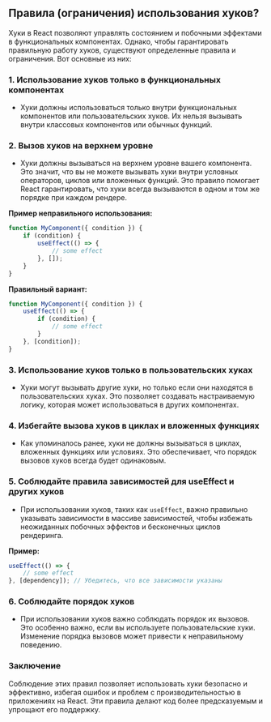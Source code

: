 ## Правила (ограничения) использования хуков?

Хуки в React позволяют управлять состоянием и побочными эффектами в функциональных компонентах. Однако, чтобы гарантировать правильную работу хуков, существуют определенные правила и ограничения. Вот основные из них:

### 1. **Использование хуков только в функциональных компонентах**
   - Хуки должны использоваться только внутри функциональных компонентов или пользовательских хуков. Их нельзя вызывать внутри классовых компонентов или обычных функций.

### 2. **Вызов хуков на верхнем уровне**
   - Хуки должны вызываться на верхнем уровне вашего компонента. Это значит, что вы не можете вызывать хуки внутри условных операторов, циклов или вложенных функций. Это правило помогает React гарантировать, что хуки всегда вызываются в одном и том же порядке при каждом рендере.

   **Пример неправильного использования:**
   ```javascript
   function MyComponent({ condition }) {
       if (condition) {
           useEffect(() => {
               // some effect
           }, []);
       }
   }
   ```

   **Правильный вариант:**
   ```javascript
   function MyComponent({ condition }) {
       useEffect(() => {
           if (condition) {
               // some effect
           }
       }, [condition]);
   }
   ```

### 3. **Использование хуков только в пользовательских хуках**
   - Хуки могут вызывать другие хуки, но только если они находятся в пользовательских хуках. Это позволяет создавать настраиваемую логику, которая может использоваться в других компонентах.

### 4. **Избегайте вызова хуков в циклах и вложенных функциях**
   - Как упоминалось ранее, хуки не должны вызываться в циклах, вложенных функциях или условиях. Это обеспечивает, что порядок вызовов хуков всегда будет одинаковым.

### 5. **Соблюдайте правила зависимостей для useEffect и других хуков**
   - При использовании хуков, таких как `useEffect`, важно правильно указывать зависимости в массиве зависимостей, чтобы избежать неожиданных побочных эффектов и бесконечных циклов рендеринга.

   **Пример:**
   ```javascript
   useEffect(() => {
       // some effect
   }, [dependency]); // Убедитесь, что все зависимости указаны
   ```

### 6. **Соблюдайте порядок хуков**
   - При использовании хуков важно соблюдать порядок их вызовов. Это особенно важно, если вы используете пользовательские хуки. Изменение порядка вызовов может привести к неправильному поведению.

### Заключение
Соблюдение этих правил позволяет использовать хуки безопасно и эффективно, избегая ошибок и проблем с производительностью в приложениях на React. Эти правила делают код более предсказуемым и упрощают его поддержку.